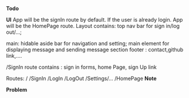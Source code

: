 **Todo**

**UI**
App will be the signIn route by default. If the user is already login.
App will be the HomePage route.
Layout contains:
top nav bar for sign in/log out/...;

main:
hidable aside bar for navigation and setting;
main element for displaying message and sending message section
footer :
contact,github link,....

/SignIn route contains : sign in forms, home Page, sign Up link

Routes:
/
/SignIn
/LogIn
/LogOut
/Settings/...
/HomePage
**Note**

**Problem**
